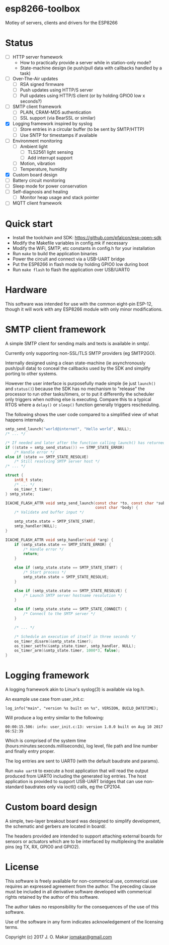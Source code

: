 # esp8266-toolbox
Motley of servers, clients and drivers for the ESP8266

# Status
- [ ] HTTP server framework
  - How to practically provide a server while in station-only mode?
  - State-machine design (ie push/pull data with callbacks handled by a task)
- [ ] Over-The-Air updates
  - [ ] RSA signed firmware 
  - [ ] Push updates using HTTP/S server
  - [ ] Pull updates using HTTP/S client (or by holding GPIO0 low x seconds?)
- [ ] SMTP client framework
  - [ ] PLAIN, CRAM-MD5 authentication
  - [ ] SSL support (via BearSSL or similar)
- [x] Logging framework inspired by syslog
  - [ ] Store entries in a circular buffer (to be sent by SMTP/HTTP)
  - [ ] Use SNTP for timestamps if available
- [ ] Environment monitoring
  - [ ] Ambient light
    - [ ] TLS2561 light sensing
    - [ ] Add interrupt support
  - [ ] Motion, vibration
  - [ ] Temperature, humidity
- [x] Custom board design
- [ ] Battery circuit monitoring
- [ ] Sleep mode for power conservation
- [ ] Self-diagnosis and healing
  - [ ] Monitor heap usage and stack pointer
- [ ] MQTT client framework

# Quick start
- Install the toolchain and SDK: https://github.com/pfalcon/esp-open-sdk
- Modify the Makefile variables in config.mk if necessary
- Modify the WiFi, SMTP, etc constants in config.h for your installation
- Run `make` to build the application binaries
- Power the circuit and connect via a USB-UART bridge
- Put the ESP8266 in flash mode by holding GPIO0 low during boot
- Run `make flash` to flash the application over USB/UART0

# Hardware
This software was intended for use with the common eight-pin ESP-12, though it
will work with any ESP8266 module with only minor modifications.

# SMTP client framework
A simple SMTP client for sending mails and texts is available in smtp/.

Currently only supporting non-SSL/TLS SMTP providers (eg SMTP2GO).

Internally designed using a clean state-machine (ie asynchronously push/pull
data) to conceal the callbacks used by the SDK and simplify porting to other
systems.

However the user interface is purposefully made simple (ie just `launch()` and
`status()`) because the SDK has no mechanism to "release" the processor to run
other tasks/timers, or to put it differently the scheduler only triggers when
nothing else is executing.  Compare this to a typical RTOS where a `delay()` or
`sleep()` function generally triggers rescheduling.

The following shows the user code compared to a simplified view of what happens
internally.

```c
smtp_send_launch("world@internet", "Hello world", NULL);
/* ... */

/* If needed and later after the function calling launch() has returned */
if ((state = smtp_send_status()) == STMP_STATE_ERROR)
    /* Handle error */
else if (state == SMTP_STATE_RESOLVE)
    /* Still resolving SMTP server host */
/* ... */
```

```c
struct {
    int8_t state;
    /* ... */
    os_timer_t timer;
} smtp_state;

ICACHE_FLASH_ATTR void smtp_send_launch(const char *to, const char *subj,
                                        const char *body) {
    /* Validate and buffer input */

    smtp_state.state = SMTP_STATE_START;
    smtp_handler(NULL);
}

ICACHE_FLASH_ATTR void smtp_handler(void *arg) {
    if (smtp_state.state == SMTP_STATE_ERROR) {
        /* Handle error */
        return;
    }

    else if (smtp_state.state == SMTP_STATE_START) {
        /* Start process */
        smtp_state.state = SMTP_STATE_RESOLVE;
    }

    else if (smtp_state.state == SMTP_STATE_RESOLVE) {
        /* Launch SMTP server hostname resolution */
    }

    else if (smtp_state.state == SMTP_STATE_CONNECT) {
        /* Connect to the SMTP server */
    }

    /* ... */

    /* Schedule an execution of itself in three seconds */
    os_timer_disarm(&smtp_state.timer);
    os_timer_setfn(&smtp_state.timer, smtp_handler, NULL);
    os_timer_arm(&smtp_state.timer, 1000*3, false);
}
```

# Logging framework
A logging framework akin to Linux's syslog(3) is available via log.h.

An example use case from user_init.c:

`log_info("main", "version %s built on %s", VERSION, BUILD_DATETIME);`

Will produce a log entry similar to the following:

`00:00:15.506: info: user_init.c:13: version 1.0.0 built on Aug 10 2017 06:52:39`

Which is comprised of the system time (hours:minutes:seconds.milliseconds), log
level, file path and line number and finally entry proper.

The log entries are sent to UART0 (with the default baudrate and params).

Run `make uart0` to execute a host application that will read the output
produced from UART0 including the generated log entries. The host application
is provided to support USB-UART bridges that can use non-standard baudrates only
via ioctl() calls, eg the CP2104.

# Custom board design
A simple, two-layer breakout board was designed to simplify development, the
schematic and gerbers are located in board/.

The headers provided are intended to support attaching external boards for
sensors or actuators which are to be interfaced by multiplexing the available
pins (eg TX, RX, GPIO0 and GPIO2).

# License
This software is freely available for non-commerical use, commerical use requires
an expressed agreement from the author. The preceding clause must be included in
all derivative software developed with commerical rights retained by the author
of this software.

The author takes no responsibility for the consequences of the use of this
software.

Use of the software in any form indicates acknowledgement of the licensing terms.

Copyright (c) 2017 J. O. Makar <jomakar@gmail.com>
